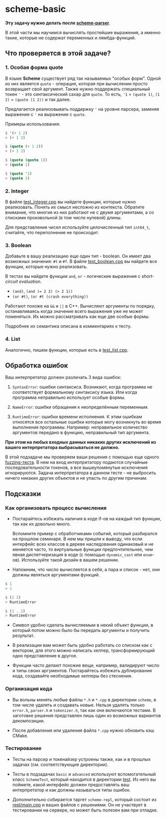 # scheme-basic

**Эту задачу нужно делать после [scheme-parser](../parser/README.md)**.

В этой части мы научимся вычислять простейшие выражения, а именно такие, которые не содержат переменных и
лямбда-функций.

## Что проверяется в этой задаче?

### 1. Особая форма quote

В языке **Scheme** существует ряд так называемых "особых форм". Одной из них является `quote` - операция, которая при
вычислении просто возвращает свой аргумент. Также нужно поддержать специальный токен `'` - это синтаксический сахар
для `quote`. То есть, `'1` = `(quote 1)`, `(1 2)` = `(quote (1 2))` и так далее.

Предлагается реализовывать поддержку `'` на уровне парсера, заменяя выражение с `'` на выражение с `quote`. 

Примеры использования:

```scheme
$ '(+ 1 2)
> (+ 1 2)

$ (quote (+ 1 2))
> (+ 1 2)

$ (quote (quote 1))
> (quote 1)

$ (quote '1)
> (quote 1)
```

### 2. Integer

В файле [test_integer.cpp](./test_integer.cpp) вы найдете функции, которые нужно реализовать. Понять их смысл несложно из контекста.
Обратите внимание, что многие из них работают не с двумя аргументами, а со списками произвольной (в том числе нулевой)
длины.

Для представления чисел используйте целочисленный тип `int64_t`, считайте, что переполнение не происходит.

### 3. Boolean

Добавьте в вашу реализацию еще один тип - boolean. Он имеет два возможных значения: `#t` и `#f`. В
файле [test_boolean.cpp](./test_boolean.cpp) вы найдете все функции, которые нужно реализовать.

В тестах вы найдете функции `and`, `or` - логические выражения с _short-circuit evaluation_.

* `(and)`, `(and (= 2 2) (> 2 1))`
* `(or #t)`, `(or #t (crash everything))`

Работают похоже на `&&` и `||` в C++. Вычисляют аргументы по порядку, останавливаясь когда значение всего выражения уже
не может поменяться. Их можно рассматривать как еще две особые формы.

Подробнее их семантика описана в комментариях к тесту.

### 4. List

Аналогично, пишем функции, которые есть в [test_list.cpp](./test_list.cpp).

## Обработка ошибок

Ваш интерпретатор должен различать 3 вида ошибок:

1. `SyntaxError`: ошибки синтаксиса. Возникают, когда программа не соответствует формальному синтаксису языка. Или когда
   программа неправильно использует особые формы.


2. `NameError`: ошибки обращения к неопределённым переменным.


3. `RuntimeError`: ошибки времени исполнения. К этим ошибкам относятся все остальные ошибки которые могу возникнуть во
   время выполнения программы. Например: неправильное количество аргументов передано в функцию, неправильный тип
   аргумента.

**При этом на любых входных данных никаких других исключений из вашего интерпретатора выбрасываться не должно.**

В этой подзадаче мы проверяем ваши решения с помощью еще одного [fuzzing-теста](./test_fuzzer.cpp). В нем на вход интерпретатору подаются случайные последовательности токенов, а все вышеупомянутые исключения игнорируются. Задача интерпретатора в данном тесте - не выбросить ничего никаких других объектов и не упасть по другим причинам.

## Подсказки

### Как организовать процесс вычисления

* Постарайтесь избежать наличия в коде if-ов на каждый тип функции, так как их довольно много.

  Вспомните пример с обработчиками событий, который разбирался на прошлом семинаре. В нем мы пришли к выводу, что если
  интерфейс всех классов в дереве наследования одинаковый и не меняется часто, то виртуальные функции предпочтительнее,
  чем явная диспетчеризация в коде (с помощью `dynamic_cast` или `enum`-ов). Используйте такой дизайн в вашем решении.


* Напомним, что число вычисляется в себя, а пара и список - нет, они должны являться аргументами функций.

```scheme
$ 1
> 1

$ (1 2)
> RuntimeError

$ (1 . 2)
> RuntimeError
```

* Символ удобно сделать вычисляемым в некий объект функции, в который потом можно было бы передать аргументы и получить
  результат.

* В реализации вам может быть удобно работать со списком как с вектором, для этого можно написать хелпер,
  трансформирующий одно представление в другое.

* Функции часто делают похожие вещи, например, валидируют число и типы своих аргументов. Постарайтесь избежать
  дублирования кода, создавайте необходимые хелперы без стеснения.

### Организация кода

* Вы вольны менять любые файлы `*.h` и `*.cpp` в директории `scheme`, в том числе удалять и создавать новые. Нельзя
  удалять только `error.h`, `parser.h` и `tokenizer.h`, так как они включаются тестами. В заготовке решения представлен лишь один из возможных вариантов
  декомпозиции.

* После добавления или удаления файла `*.cpp` нужно обновить кэш CMake.

### Тестирование

* Тесты на парсер и токенайзер устроены также, как и в прошлых задачах (см. соответствующие директории).

* Тесты в подзадачах `basic` и `advanced` используют вспомогательный класс `SchemeTest`, который находится в директории [test](../test). Из него вы поймете, какой интерфейс должен предоставлять ваш интерпретатор и как должны называться типы ошибок.

* Дополнительно собирается таргет `scheme-repl`, который состоит из [repl/main.cpp](../repl/main.cpp) и
  ваших файлов с решениями. Он не участвует в тестировании на сервере, но может быть полезен вам при отладке.
